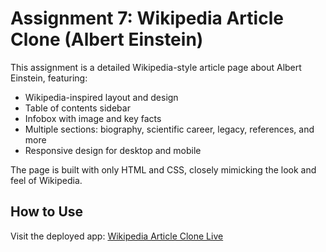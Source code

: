# Assignment 7: Wikipedia Article Clone (Albert Einstein)

This assignment is a detailed Wikipedia-style article page about Albert Einstein, featuring:
- Wikipedia-inspired layout and design
- Table of contents sidebar
- Infobox with image and key facts
- Multiple sections: biography, scientific career, legacy, references, and more
- Responsive design for desktop and mobile

The page is built with only HTML and CSS, closely mimicking the look and feel of Wikipedia.

## How to Use
Visit the deployed app: [Wikipedia Article Clone Live](#)



